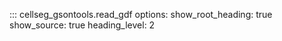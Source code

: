 ::: cellseg_gsontools.read_gdf
    options:
      show_root_heading: true
      show_source: true
      heading_level: 2
